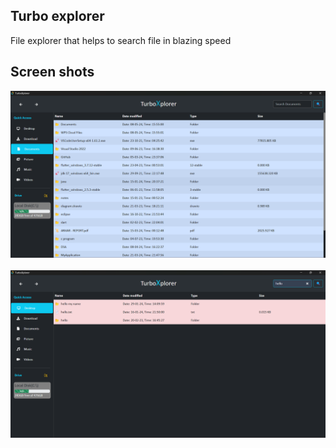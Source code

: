 ## Turbo explorer
File explorer that helps to search file in blazing speed

## Screen shots
![image 1](https://github.com/Anvarkangadiyil/file-explorer-rust/blob/main/screenshots/Screenshot%202024-05-09%20200255.png)
<br><br>
![image 2](https://github.com/Anvarkangadiyil/file-explorer-rust/blob/main/screenshots/Screenshot%202024-05-09%20200315.png)
